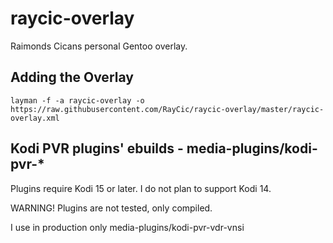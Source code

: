 # raycic-overlay
Raimonds Cicans personal Gentoo overlay.

## Adding the Overlay
`layman -f -a raycic-overlay -o https://raw.githubusercontent.com/RayCic/raycic-overlay/master/raycic-overlay.xml`

## Kodi PVR plugins' ebuilds - media-plugins/kodi-pvr-*
Plugins require Kodi 15 or later. I do not plan to support Kodi 14.

WARNING! Plugins are not tested, only compiled.

I use in production only media-plugins/kodi-pvr-vdr-vnsi
